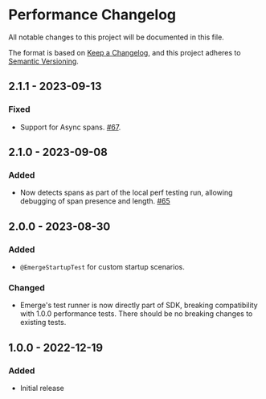 # Performance Changelog

All notable changes to this project will be documented in this file.

The format is based on [Keep a Changelog](https://keepachangelog.com/en/1.0.0/),
and this project adheres to [Semantic Versioning](https://semver.org/spec/v2.0.0.html).

## 2.1.1 - 2023-09-13

### Fixed

- Support for Async spans. [#67](https://github.com/EmergeTools/emerge-android/pull/67).

## 2.1.0 - 2023-09-08

### Added

- Now detects spans as part of the local perf testing run, allowing debugging of span presence and
  length. [#65](https://github.com/EmergeTools/emerge-android/pull/65)

## 2.0.0 - 2023-08-30

### Added

- `@EmergeStartupTest` for custom startup scenarios.

### Changed

- Emerge's test runner is now directly part of SDK, breaking compatibility with 1.0.0 performance
  tests. There should be no breaking changes to existing tests.

## 1.0.0 - 2022-12-19

### Added

- Initial release
